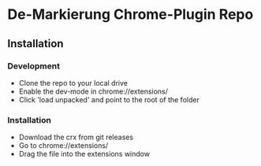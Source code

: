 # De-Markierung Chrome-Plugin Repo

## Installation

### Development
- Clone the repo to your local drive
- Enable the dev-mode in chrome://extensions/
- Click 'load unpacked' and point to the root of the folder

### Installation
- Download the crx from git releases
- Go to chrome://extensions/
- Drag the file into the extensions window

